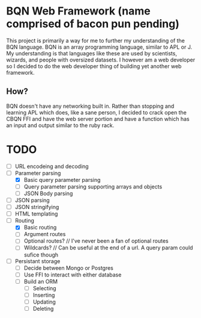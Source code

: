 # BQN Web Framework (name comprised of bacon pun pending)

This project is primarily a way for me to further my understanding of the BQN
language. BQN is an array programming language, similar to APL or J. My
understanding is that languages like these are used by scientists, wizards, and
people with oversized datasets. I however am a web developer so I decided to do
the web developer thing of building yet another web framework.

## How?

BQN doesn't have any networking built in. Rather than stopping and learning APL
which does, like a sane person, I decided to crack open the CBQN FFI and have
the web server portion and have a function which has an input and output
similar to the ruby rack.

# TODO

- [ ] URL encodeing and decoding
- [ ] Parameter parsing
	- [x] Basic query parameter parsing
	- [ ] Query parameter parsing supporting arrays and objects
	- [ ] JSON Body parsing
- [ ] JSON parsing
- [ ] JSON stringifying
- [ ] HTML templating
- [ ] Routing
	- [x] Basic routing
	- [ ] Argument routes
	- [ ] Optional routes? // I've never been a fan of optional routes
	- [ ] Wildcards? // Can be useful at the end of a url. A query param could
				sufice though
- [ ] Persistant storage
	- [ ] Decide between Mongo or Postgres
	- [ ] Use FFI to interact with either database
	- [ ] Build an ORM
		- [ ] Selecting
		- [ ] Inserting
		- [ ] Updating
		- [ ] Deleting
